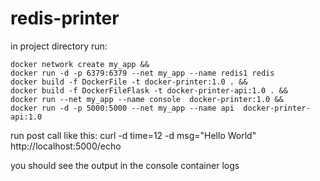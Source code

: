 # redis-printer

in project directory run:
```
docker network create my_app &&
docker run -d -p 6379:6379 --net my_app --name redis1 redis 
docker build -f DockerFile -t docker-printer:1.0 . &&
docker build -f DockerFileFlask -t docker-printer-api:1.0 . &&
docker run --net my_app --name console  docker-printer:1.0 &&
docker run -d -p 5000:5000 --net my_app --name api  docker-printer-api:1.0
```
run post call like this:
curl -d time=12 -d msg="Hello World"  http://localhost:5000/echo

you should see the output in the console container logs
